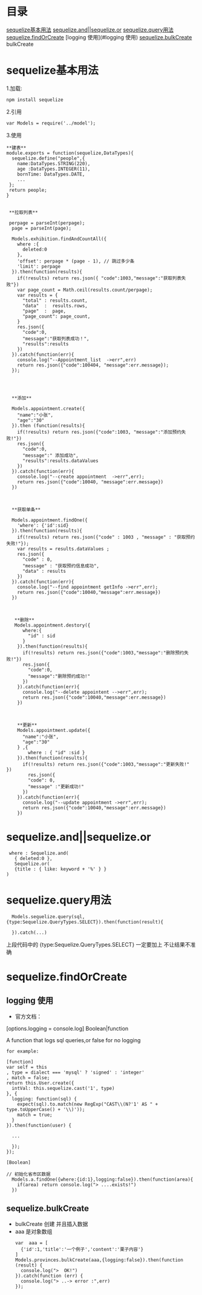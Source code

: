 # 目录

[sequelize基本用法](#sequelize基本用法)
[sequelize.and||sequelize.or](#sequelize.and||sequelize.or)
[sequelize.query用法](#sequelize.query用法)
[sequelize.findOrCreate](#sequelize.findOrCreate)
[logging 使用](#logging 使用)
[sequelize.bulkCreate](#sequelize.bulkCreate)
bulkCreate
# sequelize基本用法

1.加载:

   ```
   npm install sequelize
   ```

2.引用

  ```
  var Models = require('../model');
  ```

3.使用

     
  ```
  **建表**
  module.exports = function(sequelize,DataTypes){
    sequelize.define("people",{
      name:DataTypes.STRING(220),
      age :DataTypes.INTEGER(11),
      bornTime: DataTypes.DATE,
      ...
   };
   return people;
  }
   

   **拉取列表**

   perpage = parseInt(perpage);
    page = parseInt(page);
    
    Models.exhibition.findAndCountAll({
      where :{
        deleted:0 
      },
      'offset': perpage * (page - 1), // 跳过多少条
      'limit': perpage  
    }).then(function(results){
      if(!results) return res.json({ "code":1003,"message":"获取列表失败"})
      var page_count = Math.ceil(results.count/perpage);
      var results = {
        "total" : results.count,
        "data"  :  results.rows,
        "page"  :  page,
        "page_count": page_count,
      }
      res.json({
        "code":0,
        "message":"获取列表成功！",
        "results":results
      })
    }).catch(function(err){
      console.log("--Appointment_list  ->err",err)
      return res.json({"code":100404, "message":err.message});
    });




    **添加**

    Models.appointment.create({
      "name":"小张",
      "age":"30"
    }).then (function(results){
      if(!results) return res.json({"code":1003, "message":"添加预约失败!"})
      res.json({
        "code":0,
        "message":" 添加成功",
        "results":results.dataValues
      })  
    }).catch(function(err){
      console.log("--create appointment  ->err",err);
      return res.json({"code":10040, "message":err.message})
    })



    **获取单条**

    Models.appointment.findOne({
      'where': {'id':sid}
    }).then(function(results){
      if(!results) return res.json({"code" : 1003 , "message" : "获取预约失败!"});
      var results = results.dataValues ;
      res.json({
        "code" : 0,
        "message" : "获取预约信息成功",
        "data" : results
      })
    }).catch(function(err){
      console.log("--find appointment getInfo ->err",err);
      return res.json({"code":10040,"message":err.message})
    })



     **删除**
     Models.appointment.destory({
        where:{
          "id" : sid
        }
      }).then(function(results){
        if(!results) return res.json({"code":1003,"message":"删除预约失败!"})
        res.json({
          "code":0,
          "message":"删除预约成功!"
        }) 
      }).catch(function(err){
        console.log("--delete appointent -->err",err);
        return res.json({"code":10040,"message":err.message})
      })  



      **更新** 
      Models.appointment.update({
        "name":"小张",
        "age":"30"
      } ,{
          where : { "id" :sid }
      }).then(function(results){
        if(!results) return res.json({"code":1003,"message":"更新失败!" })
          res.json({
          "code": 0,
          "message" :"更新成功!"
        }) 
      }).catch(function(err){
        console.log("--update appointment ->err",err);
        return res.json({"code":10040,"message":err.message})
      })
  ```


# sequelize.and||sequelize.or
   
  ```
   where : Sequelize.and(
     { deleted:0 },
     Sequelize.or(
     {title : { like: keyword + '%' } }
  )

  ```

# sequelize.query用法

  ```
    Models.sequelize.query(sql,{type:Sequelize.QueryTypes.SELECT}).then(function(result){     

    }).catch(...)

  ```
  上段代码中的 {type:Sequelize.QueryTypes.SELECT} 一定要加上 不让结果不准确


# sequelize.findOrCreate

## logging 使用
-  官方文档：

  [options.logging = console.log]   Boolean|function 

  A function that logs sql queries,or false for no logging

  
  ```
  for example:

  [function]
  var self = this
  , type = dialect === 'mysql' ? 'signed' : 'integer'
  , match = false;
  return this.User.create({
    intVal: this.sequelize.cast('1', type)
  }, {
    logging: function(sql) {
      expect(sql).to.match(new RegExp("CAST\\(N?'1' AS " + type.toUpperCase() + '\\)'));
      match = true;
    }
  }).then(function(user) {
    
    ...

    });
  });

  [Boolean]

  // 初始化省市区数据
    Models.a.findOne({where:{id:1},logging:false}).then(function(area){
      if(area) return console.log("> ....exists!")
    })

   ```


## sequelize.bulkCreate   

- bulkCreate 创建 并且插入数据  
- aaa 是对象数组  
  ```
  var  aaa = [
    {'id':1,'title':'一个例子','content':'栗子内容'}
  ]
  Models.provinces.bulkCreate(aaa,{logging:false}).then(function (result) {
    console.log(">  OK!")
  }).catch(function (err) {
    console.log("> ..-> error :",err)
  });
  ```    
 